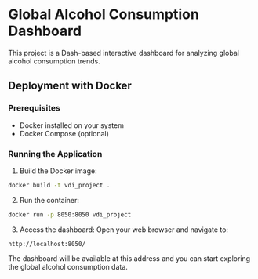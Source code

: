 # Global Alcohol Consumption Dashboard

This project is a Dash-based interactive dashboard for analyzing global alcohol consumption trends.

## Deployment with Docker

### Prerequisites
- Docker installed on your system
- Docker Compose (optional)

### Running the Application

1. Build the Docker image:
```bash
docker build -t vdi_project .
```

2. Run the container:
```bash
docker run -p 8050:8050 vdi_project
```

3. Access the dashboard:
Open your web browser and navigate to:
```
http://localhost:8050/
```

The dashboard will be available at this address and you can start exploring the global alcohol consumption data.
